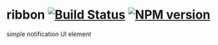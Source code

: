 ribbon [![Build Status](https://travis-ci.org/typesettin/ribbon.svg?branch=master)](https://travis-ci.org/typesettin/ribbon) [![NPM version](https://badge.fury.io/js/ribbonjs.svg)](http://badge.fury.io/js/ribbonjs)
==========

simple notification UI element
